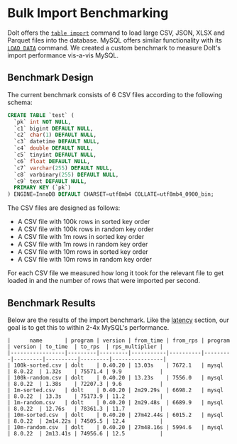 # Bulk Import Benchmarking

Dolt offers the [`table import`](../../cli.md#dolt-table-import) command to load large CSV, JSON, XLSX and Parquet files into the database. MySQL offers 
similar functionality with its [`LOAD DATA`](https://dev.mysql.com/doc/refman/8.0/en/load-data.html) command. We created a custom benchmark to measure Dolt's import performance vis-a-vis MySQL.

## Benchmark Design

The current benchmark consists of 6 CSV files according to the following schema:

```sql
CREATE TABLE `test` (
  `pk` int NOT NULL,
  `c1` bigint DEFAULT NULL,
  `c2` char(1) DEFAULT NULL,
  `c3` datetime DEFAULT NULL,
  `c4` double DEFAULT NULL,
  `c5` tinyint DEFAULT NULL,
  `c6` float DEFAULT NULL,
  `c7` varchar(255) DEFAULT NULL,
  `c8` varbinary(255) DEFAULT NULL,
  `c9` text DEFAULT NULL,
  PRIMARY KEY (`pk`)
) ENGINE=InnoDB DEFAULT CHARSET=utf8mb4 COLLATE=utf8mb4_0900_bin;

```
The CSV files are designed as follows:

- A CSV file with 100k rows in sorted key order
- A CSV file with 100k rows in random key order
- A CSV file with 1m rows in sorted key order
- A CSV file with 1m rows in random key order
- A CSV file with 10m rows in sorted key order
- A CSV file with 10m rows in random key order

For each CSV file we measured how long it took for the relevant file to get loaded in and the number of rows that were
imported per second.

## Benchmark Results

Below are the results of the import benchmark. Like the [latency](latency.md) section, our goal is to get this to within 2-4x MySQL's performance. 

```
|      name       | program | version | from_time | from_rps | program | version | to_time  | to_rps  | rps_multiplier |
|-----------------|---------|---------|-----------|----------|---------|---------|----------|---------|----------------|
| 100k-sorted.csv | dolt    | 0.40.20 | 13.03s    | 7672.1   | mysql   | 8.0.22  | 1.32s    | 75571.4 | 9.9            |
| 100k-random.csv | dolt    | 0.40.20 | 13.23s    | 7556.0   | mysql   | 8.0.22  | 1.38s    | 72207.3 | 9.6            |
| 1m-sorted.csv   | dolt    | 0.40.20 | 2m29.29s  | 6698.2   | mysql   | 8.0.22  | 13.3s    | 75173.9 | 11.2           |
| 1m-random.csv   | dolt    | 0.40.20 | 2m29.48s  | 6689.9   | mysql   | 8.0.22  | 12.76s   | 78361.3 | 11.7           |
| 10m-sorted.csv  | dolt    | 0.40.20 | 27m42.44s | 6015.2   | mysql   | 8.0.22  | 2m14.22s | 74505.5 | 12.4           |
| 10m-random.csv  | dolt    | 0.40.20 | 27m48.16s | 5994.6   | mysql   | 8.0.22  | 2m13.41s | 74956.6 | 12.5           |
```
